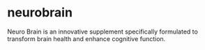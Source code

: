 # neurobrain
Neuro Brain is an innovative supplement specifically formulated to transform brain health and enhance cognitive function.
